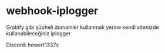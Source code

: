 # webhook-iplogger

Grabify gibi şüpheli domainler kullanmak yerine kendi sitenizde kullanabileceğiniz iplogger        







Discord: howert1337x
